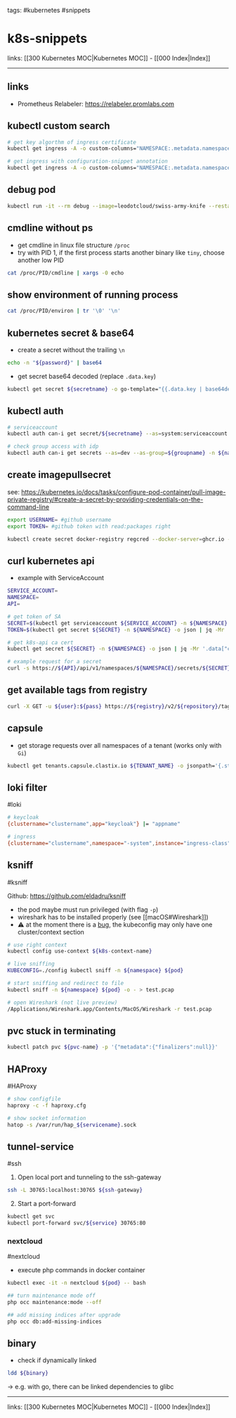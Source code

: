 tags: #kubernetes #snippets

# k8s-snippets

links: [[300 Kubernetes MOC|Kubernetes MOC]] - [[000 Index|Index]]

---

## links
- Prometheus Relabeler: https://relabeler.promlabs.com

## kubectl custom search

```bash
# get key algorthm of ingress certificate
kubectl get ingress -A -o custom-columns="NAMESPACE:.metadata.namespace,NAME:.metadata.name,KEY_ALGORITHM:.metadata.annotations.cert-manager\.io\/private-key-algorithm"

# get ingress with configuration-snippet annotation
kubectl get ingress -A -o custom-columns="NAMESPACE:.metadata.namespace,NAME:.metadata.name,CONFIG_SNIPPET:.metadata.annotations.nginx\.ingress\.kubernetes\.io\/configuration-snippet"
```

## debug pod

```bash
kubectl run -it --rm debug --image=leodotcloud/swiss-army-knife --restart=Never -- bash
```

## cmdline without ps
- get cmdline in linux file structure `/proc`
- try with PID 1, if the first process starts another binary like `tiny`, choose another low PID

```bash
cat /proc/PID/cmdline | xargs -0 echo
```

## show environment of running process
```bash
cat /proc/PID/environ | tr '\0' '\n'
```

## kubernetes secret & base64
- create a secret without the trailing `\n`
```bash
echo -n "${password}" | base64
```

- get secret base64 decoded (replace `.data.key`)
```bash
kubectl get secret ${secretname} -o go-template="{{.data.key | base64decode}}"
```

## kubectl auth
```bash
# serviceaccount
kubectl auth can-i get secret/${secretname} --as=system:serviceaccount:${namespace}:${serviceaccount} -n ${namespace}

# check group access with idp
kubectl auth can-i get secrets --as=dev --as-group=${groupname} -n ${namespace}
```

## create imagepullsecret
see: https://kubernetes.io/docs/tasks/configure-pod-container/pull-image-private-registry/#create-a-secret-by-providing-credentials-on-the-command-line

```bash
export USERNAME= #github username
export TOKEN= #github token with read:packages right

kubectl create secret docker-registry regcred --docker-server=ghcr.io --docker-username=${USERNAME} --docker-password=${TOKEN} --dry-run=client -o yaml
```

## curl kubernetes api
- example with ServiceAccount

```bash
SERVICE_ACCOUNT=
NAMESPACE=
API=

# get token of SA
SECRET=$(kubectl get serviceaccount ${SERVICE_ACCOUNT} -n ${NAMESPACE} -o json | jq -Mr '.secrets[].name | select(contains("token"))')
TOKEN=$(kubectl get secret ${SECRET} -n ${NAMESPACE} -o json | jq -Mr '.data.token' | base64 -d)

# get k8s-api ca cert
kubectl get secret ${SECRET} -n ${NAMESPACE} -o json | jq -Mr '.data["ca.crt"]' | base64 -d > ca.crt

# example request for a secret
curl -s https://${API}/api/v1/namespaces/${NAMESPACE}/secrets/${SECRET} --header "Authorization: Bearer $TOKEN" --cacert ca.crt | jq -Mr '.data'
```

## get available tags from registry
```bash
curl -X GET -u ${user}:${pass} https://${registry}/v2/${repository}/tags/list
```

## capsule
- get storage requests over all namespaces of a tenant (works only with `Gi`)
```bash
kubectl get tenants.capsule.clastix.io ${TENANT_NAME} -o jsonpath='{.status.namespaces}' | jq -rc '.[]' | while read i; do; kubectl get pvc -n $i -o jsonpath='{.items[*].status.capacity.storage}' | sed "s/Gi/\n/g"; done | awk '{s+=$1} END {printf "%.0f", s}'
```

## loki filter
#loki

```bash
# keycloak
{clustername="clustername",app="keycloak"} |= "appname"

# ingress
{clustername="clustername",namespace="-system",instance="ingress-class"} |= "app.domain"
```
 
## ksniff
#ksniff

Github: https://github.com/eldadru/ksniff

- the pod maybe must run privileged (with flag `-p`)
- wireshark has to be installed properly (see [[macOS#Wireshark]])
- ⚠️ at the moment there is a [bug](https://github.com/eldadru/ksniff/issues/150), the kubeconfig may only have one cluster/context section

```bash
# use right context
kubectl config use-context ${k8s-context-name}

# live sniffing
KUBECONFIG=./config kubectl sniff -n ${namespace} ${pod}

# start sniffing and redirect to file
kubectl sniff -n ${namespace} ${pod} -o - > test.pcap

# open Wireshark (not live preview)
/Applications/Wireshark.app/Contents/MacOS/Wireshark -r test.pcap
```

## pvc stuck in terminating
```bash
kubectl patch pvc ${pvc-name} -p '{"metadata":{"finalizers":null}}'
```

## HAProxy
#HAProxy

```bash
# show configfile
haproxy -c -f haproxy.cfg

# show socket information
hatop -s /var/run/hap_${servicename}.sock
```

## tunnel-service
#ssh
1. Open local port and tunneling to the ssh-gateway
```bash
ssh -L 30765:localhost:30765 ${ssh-gateway}
```
2. Start a port-forward
```bash
kubectl get svc
kubectl port-forward svc/${service} 30765:80
```

### nextcloud
#nextcloud

- execute php commands in docker container
```bash
kubectl exec -it -n nextcloud ${pod} -- bash

## turn maintenance mode off
php occ maintenance:mode --off

## add missing indices after upgrade
php occ db:add-missing-indices
```

## binary
- check if dynamically linked
```bash
ldd ${binary}
```
-> e.g. with go, there can be linked dependencies to glibc

---
links: [[300 Kubernetes MOC|Kubernetes MOC]] - [[000 Index|Index]]